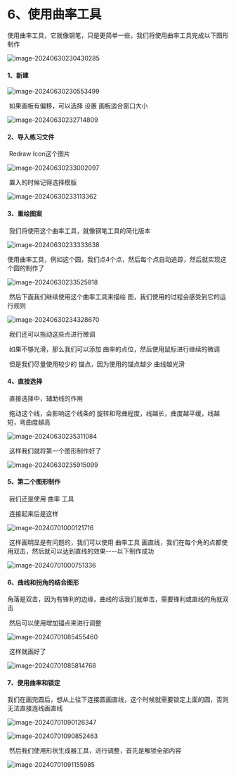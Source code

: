 



# 6、使用曲率工具

​		使用曲率工具，它就像钢笔，只是更简单一些，我们将使用曲率工具完成以下图形制作

![image-20240630230430285](./../../.vuepress/public/images/image-20240630230430285.png)





#### 1、新建



![image-20240630230553499](./../../.vuepress/public/images/image-20240630230553499.png)





​	如果画板有偏移，可以选择 设置 画板适合窗口大小

![image-20240630232714809](./../../.vuepress/public/images/image-20240630232714809.png)





#### 2、导入练习文件

​				Redraw Icon这个图片

![image-20240630233002097](./../../.vuepress/public/images/image-20240630233002097.png)



​		置入的时候记得选择模版

![image-20240630233113362](./../../.vuepress/public/images/image-20240630233113362.png)







#### 	3、重绘图案

​			我们将使用这个曲率工具，就像钢笔工具的简化版本

![image-20240630233333638](./../../.vuepress/public/images/image-20240630233333638.png)



​			使用曲率工具，例如这个圆，我们点4个点，然后每个点自动追踪，然后就实现这个圆的制作了

![image-20240630233525818](./../../.vuepress/public/images/image-20240630233525818.png)





​	然后下面我们继续使用这个曲率工具来描绘 图，我们使用的过程会感受到它的运行规则

![image-20240630234328670](./../../.vuepress/public/images/image-20240630234328670.png)

​		我们还可以拖动这些点进行微调

​		如果不够光滑，那么我们可以添加 曲率的点位，然后使用鼠标进行继续的微调

​		但是我们尽量使用较少的 锚点，因为使用的锚点越少 曲线越光滑



#### 	4、直接选择

​			直接选择中，辅助线的作用

​				拖动这个线，会影响这个线条的 旋转和弯曲程度，线越长，曲度越平缓，线越短，弯曲度越高

![image-20240630235311084](./../../.vuepress/public/images/image-20240630235311084.png)



​	这样我们就将第一个图形制作好了

![image-20240630235915099](./../../.vuepress/public/images/image-20240630235915099.png)





#### 	5、第二个图形制作

​		我们还是使用 曲率 工具



​		连接起来后是这样

![image-20240701000121716](./../../.vuepress/public/images/image-20240701000121716.png)

​		这样画明显是有问题的，我们可以使用 曲率工具 画直线，我们在每个角的点都使用双击，然后就可以达到直线的效果----以下制作成功

![image-20240701000751336](./../../.vuepress/public/images/image-20240701000751336.png)









#### 	6、曲线和拐角的结合图形

​		角落是双击，因为有锋利的边缘，曲线的话我们就单击，需要锋利或直线的角就双击

​			然后可以使用增加锚点来进行调整

![image-20240701085455460](./../../.vuepress/public/images/image-20240701085455460.png)

​		这样就画好了

![image-20240701085814768](./../../.vuepress/public/images/image-20240701085814768.png)



#### 	7、使用曲率和锁定

​		我们在画完圆后，想从上往下连接圆画直线，这个时候就需要锁定上面的圆，否则无法直接连线画直线

![image-20240701090126347](./../../.vuepress/public/images/image-20240701090126347.png)



![image-20240701090852463](./../../.vuepress/public/images/image-20240701090852463.png)

​	然后我们使用形状生成器工具，进行调整，首先是解锁全部内容

![image-20240701091155985](./../../.vuepress/public/images/image-20240701091155985.png)









​	







































​		





